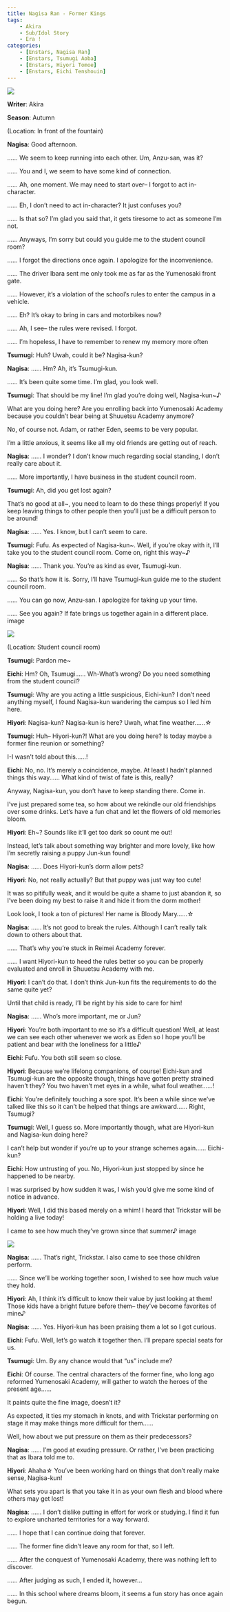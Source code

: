 ```yaml
---
title: Nagisa Ran - Former Kings
tags: 
    - Akira
    - Sub/Idol Story
    - Era !
categories: 
    - [Enstars, Nagisa Ran]
    - [Enstars, Tsumugi Aoba]
    - [Enstars, Hiyori Tomoe]
    - [Enstars, Eichi Tenshouin]
---
```

<img src="/images/FirstEra/FormerKings/ktysf327.png">

**Writer**: Akira

**Season**: Autumn

<!-- more -->

(Location: In front of the fountain)

**Nagisa**: Good afternoon.

…… We seem to keep running into each other. Um, Anzu-san, was it?

…… You and I, we seem to have some kind of connection.

…… Ah, one moment. We may need to start over– I forgot to act in-character.

…… Eh, I don’t need to act in-character? It just confuses you?

…… Is that so? I’m glad you said that, it gets tiresome to act as someone I’m not.

…… Anyways, I’m sorry but could you guide me to the student council room?

…… I forgot the directions once again. I apologize for the inconvenience.

…… The driver Ibara sent me only took me as far as the Yumenosaki front gate.

…… However, it’s a violation of the school’s rules to enter the campus in a vehicle.

…… Eh? It’s okay to bring in cars and motorbikes now?

…… Ah, I see– the rules were revised. I forgot.

…… I’m hopeless, I have to remember to renew my memory more often

**Tsumugi**: Huh? Uwah, could it be? Nagisa-kun?

**Nagisa**: …… Hm? Ah, it’s Tsumugi-kun.

…… It’s been quite some time. I’m glad, you look well.

**Tsumugi**: That should be my line! I’m glad you’re doing well, Nagisa-kun~♪

What are you doing here? Are you enrolling back into Yumenosaki Academy because you couldn’t bear being at Shuuetsu Academy anymore?

No, of course not. Adam, or rather Eden, seems to be very popular.

I’m a little anxious, it seems like all my old friends are getting out of reach.

**Nagisa**: …… I wonder? I don’t know much regarding social standing, I don’t really care about it.

…… More importantly, I have business in the student council room.

**Tsumugi**: Ah, did you get lost again?

That’s no good at all~, you need to learn to do these things properly! If you keep leaving things to other people then you’ll just be a difficult person to be around!

**Nagisa**: …… Yes. I know, but I can’t seem to care.

**Tsumugi**: Fufu. As expected of Nagisa-kun~. Well, if you’re okay with it, I’ll take you to the student council room. Come on, right this way~♪

**Nagisa**: …… Thank you. You’re as kind as ever, Tsumugi-kun.

……  So that’s how it is. Sorry, I’ll have Tsumugi-kun guide me to the student council room.

…… You can go now, Anzu-san. I apologize for taking up your time.

…… See you again? If fate brings us together again in a different place.
image

<img src="/images/FirstEra/FormerKings/e9biaf9i.png">

(Location: Student council room)

**Tsumugi**: Pardon me~

**Eichi**: Hm? Oh, Tsumugi…… Wh-What’s wrong? Do you need something from the student council?

**Tsumugi**: Why are you acting a little suspicious, Eichi-kun? I don’t need anything myself, I found Nagisa-kun wandering the campus so I led him here.

**Hiyori**: Nagisa-kun? Nagisa-kun is here? Uwah, what fine weather……☆

**Tsumugi**: Huh– Hiyori-kun?! What are you doing here? Is today maybe a former fine reunion or something?

I-I wasn’t told about this……!

**Eichi**: No, no. It’s merely a coincidence, maybe. At least I hadn’t planned things this way…… What kind of twist of fate is this, really?

Anyway, Nagisa-kun, you don’t have to keep standing there. Come in.

I’ve just prepared some tea, so how about we rekindle our old friendships over some drinks. Let’s have a fun chat and let the flowers of old memories bloom.

**Hiyori**: Eh~? Sounds like it’ll get too dark so count me out!

Instead, let’s talk about something way brighter and more lovely, like how I’m secretly raising a puppy Jun-kun found!

**Nagisa**: …… Does Hiyori-kun’s dorm allow pets?

**Hiyori**:  No, not really actually? But that puppy was just way too cute!

It was so pitifully weak, and it would be quite a shame to just abandon it, so I’ve been doing my best to raise it and hide it from the dorm mother!

Look look, I took a ton of pictures! Her name is Bloody Mary……☆

**Nagisa**: …… It’s not good to break the rules. Although I can’t really talk down to others about that.

…… That’s why you’re stuck in Reimei Academy forever.

…… I want Hiyori-kun to heed the rules better so you can be properly evaluated and enroll in Shuuetsu Academy with me.

**Hiyori**: I can’t do that. I don’t think Jun-kun fits the requirements to do the same quite yet?

Until that child is ready, I’ll be right by his side to care for him!

**Nagisa**: …… Who’s more important, me or Jun?

**Hiyori**: You’re both important to me so it’s a difficult question! Well, at least we can see each other whenever we work as Eden so I hope you’ll be patient and bear with the loneliness for a little♪

**Eichi**: Fufu. You both still seem so close.

**Hiyori**: Because we’re lifelong companions, of course! Eichi-kun and Tsumugi-kun are the opposite though, things have gotten pretty strained haven’t they? You two haven’t met eyes in a while, what foul weather……!

**Eichi**: You’re definitely touching a sore spot. It’s been a while since we’ve talked like this so it can’t be helped that things are awkward…… Right, Tsumugi?

**Tsumugi**: Well, I guess so. More importantly though, what are Hiyori-kun and Nagisa-kun doing here?

I can’t help but wonder if you’re up to your strange schemes again…… Eichi-kun?

**Eichi**: How untrusting of you. No, Hiyori-kun just stopped by since he happened to be nearby.

I was surprised by how sudden it was, I wish you’d give me some kind of notice in advance.

**Hiyori**: Well, I did this based merely on a whim! I heard that Trickstar will be holding a live today!

I came to see how much they’ve grown since that summer♪
image

<img src="/images/FirstEra/FormerKings/ibuyj5sg.png">

**Nagisa**: …… That’s right, Trickstar. I also came to see those children perform.

…… Since we’ll be working together soon, I wished to see how much value they hold.

**Hiyori**: Ah, I think it’s difficult to know their value by just looking at them! Those kids have a bright future before them– they’ve become favorites of mine♪

**Nagisa**: …… Yes. Hiyori-kun has been praising them a lot so I got curious.

**Eichi**: Fufu. Well, let’s go watch it together then. I’ll prepare special seats for us.

**Tsumugi**: Um. By any chance would that “us” include me?

**Eichi**: Of course. The central characters of the former fine, who long ago reformed Yumenosaki Academy, will gather to watch the heroes of the present age……

It paints quite the fine image, doesn’t it?

As expected, it ties my stomach in knots, and with Trickstar performing on stage it may make things more difficult for them……

Well, how about we put pressure on them as their predecessors?

**Nagisa**: …… I’m good at exuding pressure. Or rather, I’ve been practicing that as Ibara told me to.

**Hiyori**: Ahaha☆ You’ve been working hard on things that don’t really make sense, Nagisa-kun!

What sets you apart is that you take it in as your own flesh and blood where others may get lost!

**Nagisa**: …… I don’t dislike putting in effort for work or studying. I find it fun to explore uncharted territories for a way forward.

…… I hope that I can continue doing that forever.

…… The former fine didn’t leave any room for that, so I left.

…… After the conquest of Yumenosaki Academy, there was nothing left to discover.

…… After judging as such, I ended it, however…

…… In this school where dreams bloom, it seems a fun story has once again begun.